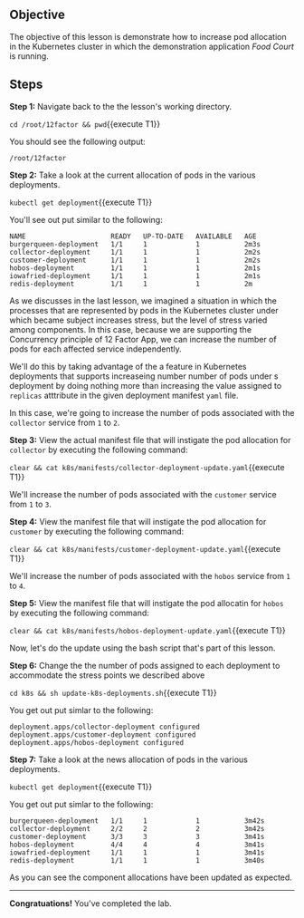 ## Objective
The objective of this lesson is demonstrate how to increase pod allocation in the Kubernetes cluster in which the demonstration application *Food Court* is running.

## Steps

**Step 1:** Navigate back to the the lesson's working directory.

`cd /root/12factor && pwd`{{execute T1}}

You should see the following output:

`/root/12factor`

**Step 2:** Take a look at the current allocation of pods in the various deployments.

`kubectl get deployment`{{execute T1}}

You'll see out put similar to the following:

```
NAME                     READY   UP-TO-DATE   AVAILABLE   AGE
burgerqueen-deployment   1/1     1            1           2m3s
collector-deployment     1/1     1            1           2m2s
customer-deployment      1/1     1            1           2m2s
hobos-deployment         1/1     1            1           2m1s
iowafried-deployment     1/1     1            1           2m1s
redis-deployment         1/1     1            1           2m

```

As we discusses in the last lesson, we imagined a situation in which the processes that are represented by pods in the Kubernetes cluster under which became subject increases stress, but the level of stress varied among components. In this case, because we are supporting the Concurrency principle of 12 Factor App, we can increase the number of pods for each affected service independently.

We'll do this by taking advantage of the a feature in Kubernetes deployments that supports increaseing number number of pods under s deployment by doing nothing more than increasing the value assigned to `replicas` atttribute in the given deployment manifest `yaml` file.

In this case, we're going to increase the number of pods associated with the `collector` service from `1` to `2`.

**Step 3:** View the actual manifest file that will instigate the pod allocation for `collector` by executing the following command:

`clear && cat k8s/manifests/collector-deployment-update.yaml`{{execute T1}}

We'll increase the number of pods associated with the `customer` service from `1` to `3`.

**Step 4:** View the manifest file that will instigate the pod allocation for `customer` by executing the following command:

`clear && cat k8s/manifests/customer-deployment-update.yaml`{{execute T1}}

We'll increase the number of pods associated with the `hobos` service from `1` to `4`.

**Step 5:** View the manifest file that will instigate the pod allocatin for `hobos ` by executing the following command:

`clear && cat k8s/manifests/hobos-deployment-update.yaml`{{execute T1}}

Now, let's do the update using the bash script that's part of this lesson.

**Step 6:** Change the the number of pods assigned to each deployment to accommodate the stress points we described above

`cd k8s && sh update-k8s-deployments.sh`{{execute T1}}

You get out put simlar to the following:

```
deployment.apps/collector-deployment configured
deployment.apps/customer-deployment configured
deployment.apps/hobos-deployment configured

```

**Step 7:** Take a look at the news allocation of pods in the various deployments.

`kubectl get deployment`{{execute T1}}

You get out put simlar to the following:

```
burgerqueen-deployment   1/1     1            1           3m42s
collector-deployment     2/2     2            2           3m42s
customer-deployment      3/3     3            3           3m41s
hobos-deployment         4/4     4            4           3m41s
iowafried-deployment     1/1     1            1           3m41s
redis-deployment         1/1     1            1           3m40s

```

As you can see the component allocations have been updated as expected.

---

**Congratuations!** You've completed the lab.